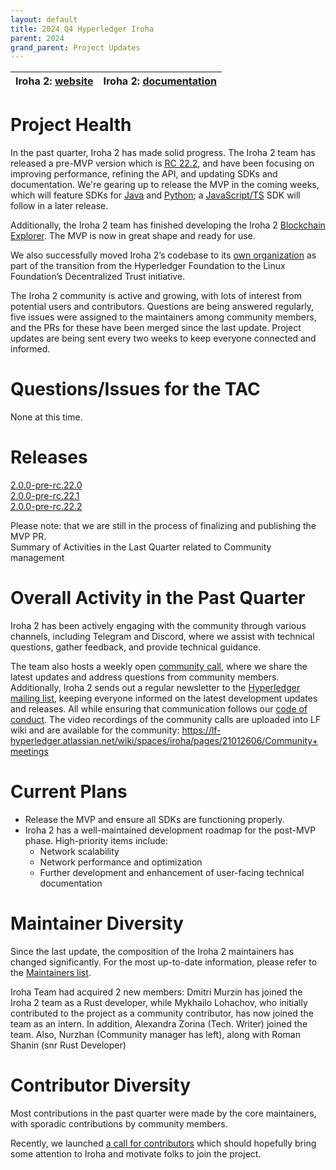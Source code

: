 ```yaml
---
layout: default
title: 2024 Q4 Hyperledger Iroha
parent: 2024
grand_parent: Project Updates
---
```


| Iroha 2: [website](https://iroha.tech/) | Iroha 2: [documentation](https://docs.iroha.tech/)  |
| :---- | :---- |

# Project Health

In the past quarter, Iroha 2 has made solid progress. The Iroha 2  team has released a pre-MVP version which is [RC 22.2](https://github.com/hyperledger-iroha/iroha/releases/tag/v2.0.0-pre-rc.22.2), and have been focusing on improving performance, refining the API, and updating SDKs and documentation. We're gearing up to release the MVP in the coming weeks, which will feature SDKs for [Java](https://github.com/hyperledger-iroha/iroha-java) and [Python](https://github.com/hyperledger-iroha/iroha-python); a [JavaScript/TS](https://github.com/hyperledger-iroha/iroha-javascript) SDK will follow in a later release.

Additionally, the Iroha 2 team has finished developing the Iroha 2 [Blockchain Explorer](https://github.com/soramitsu/iroha2-block-explorer-web). The MVP is now in great shape and ready for use.

We also successfully moved Iroha 2’s codebase to its [own organization](https://github.com/hyperledger-iroha) as part of the transition from the Hyperledger Foundation to the Linux Foundation’s Decentralized Trust initiative.

The Iroha 2 community is active and growing, with lots of interest from potential users and contributors. Questions are being answered regularly, five issues were assigned to the maintainers among community members, and the PRs for these have been merged since the last update. Project updates are being sent every two weeks to keep everyone connected and informed.

# Questions/Issues for the TAC

None at this time.

# Releases

[2.0.0-pre-rc.22.0](https://github.com/hyperledger-iroha/iroha/releases/tag/v2.0.0-pre-rc.22.0)  
[2.0.0-pre-rc.22.1](https://github.com/hyperledger-iroha/iroha/releases/tag/v2.0.0-pre-rc.22.1)  
[2.0.0-pre-rc.22.2](https://github.com/hyperledger-iroha/iroha/releases/tag/v2.0.0-pre-rc.22.2)

Please note: that we are still in the process of finalizing and publishing the MVP PR.  
Summary of Activities in the Last Quarter related to Community management

# Overall Activity in the Past Quarter

Iroha 2 has been actively engaging with the community through various channels, including Telegram and Discord, where we assist with technical questions, gather feedback, and provide technical guidance. 

The team also hosts a weekly open [community call](https://meet.jit.si/Iroha_biweekly), where we share the latest updates and address questions from community members. Additionally, Iroha 2 sends out a regular newsletter to the [Hyperledger mailing list](https://lists.lfdecentralizedtrust.org/g/iroha), keeping everyone informed on the latest development updates and releases. All while ensuring that communication follows our [code of conduct](https://lf-decentralized-trust.github.io/governance/governing-documents/code-of-conduct.html).
The video recordings of the community calls are uploaded into LF wiki and are available for the community: https://lf-hyperledger.atlassian.net/wiki/spaces/iroha/pages/21012606/Community+meetings

# Current Plans

* Release the MVP and ensure all SDKs are functioning properly.  
* Iroha 2 has a well-maintained development roadmap for the post-MVP phase. High-priority items include:  
  * Network scalability  
  * Network performance and optimization  
  * Further development and enhancement of user-facing technical documentation

# Maintainer Diversity

Since the last update, the composition of the Iroha 2 maintainers has changed significantly. For the most up-to-date information, please refer to the [Maintainers list](https://github.com/hyperledger-iroha/iroha/blob/main/MAINTAINERS.md).

Iroha Team had acquired 2 new members: Dmitri Murzin has joined the Iroha 2 team as a Rust developer, while Mykhailo Lohachov, who initially contributed to the project as a community contributor, has now joined the team as an intern.
In addition, Alexandra Zorina (Tech. Writer) joined the team. 
Also, Nurzhan (Community manager has left), along with Roman Shanin (snr Rust Developer)


# Contributor Diversity

Most contributions in the past quarter were made by the core maintainers, with sporadic contributions by community members.

Recently, we launched [a call for contributors](https://www.iroha.tech/contribute) which should hopefully bring some attention to Iroha and motivate folks to join the project.
